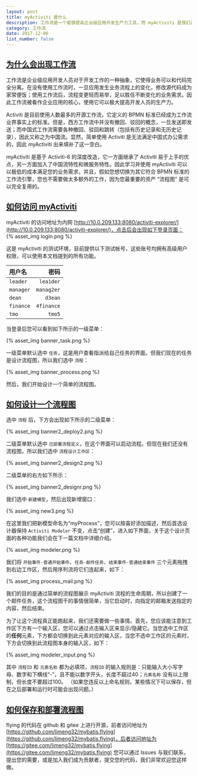 ```yaml
---
layout: post
title: myActiviti 是什么
description: 工作流是一个能够提高企业级应用开发生产力工具，而 myActiviti 是我们对它的扩展。
category: 工作流
date: 2017-12-06
list_number: false
---
```


## [为什么会出现工作流](#为什么会出现工作流)
工作流是企业级应用开发人员对于开发工作的一种抽象，它使得业务可以和代码完全分离。在没有使用工作流时，一旦应用发生业务流程上的变化，修改源代码成为家常便饭；使用工作流后，流程变更轻而易举，足以胜任不断变化的业务需求。因此工作流被看作企业应用的核心，使用它可以极大提高开发人员的生产力。

Activiti 是目前使用人数最多的开源工作流，它定义的 BPMN 标准已经成为工作流业界事实上的标准。但是，西方工作流中并没有撤回、驳回的概念，一旦发送即发送；而中国式工作流需要各种撤回、驳回和跳转（包括有历史记录和无历史记录），因此又称之为中国流。显然，简单使用 Activiti 是无法满足中国式办公需求的，因此 myActiviti 出来填补了这一空白。

myActiviti 是基于 Activiti-6 的深度改造，它一方面继承了 Activiti 易于上手的优点，另一方面加入了中国流特性和微服务特性。因此学习并使用 myActiviti 可以以极低的成本满足您的业务需求，并且，假如您想切换为其它符合 BPMN 标准的工作流引擎，您也不需要做太多额外的工作，因为您最重要的资产 “流程图” 是可以完全复用的。
## [如何访问 myActiviti](#如何访问-myActiviti)
myActiviti 的访问地址为内网 [http://10.0.209.133:8080/activiti-explorer/](http://10.0.209.133:8080/activiti-explorer/)，点击后会出现如下登录页面：
{% asset_img login.png %}

这是 myActiviti 的测试环境，目前提供以下测试帐号，这些账号均拥有高级用户权限，可以使用本文档提到的所有功能。

| 用户名     | 密码   |
|:--------|-------:|
| `leader` | `lea1der` |
| `manager` | `manag2er` |
| `dean` | `d3ean` |
| `finance` | `4finance` |
| `tmo` | `tmo5` |

当登录后您可以看到如下所示的一级菜单：

{% asset_img banner_task.png %}

一级菜单默认选中 `任务`，这是用户查看指派给自己任务的界面。但我们现在的任务是设计流程图，所以我们选中 `流程`：

{% asset_img banner_process.png %}

然后，我们开始设计一个简单的流程图。

## [如何设计一个流程图](#如何设计一个流程图)
选中 `流程` 后，下方会出现如下所示的二级菜单：

{% asset_img banner2_deploy2.png %}

二级菜单默认选中 `已部署流程定义`，在这个界面可以启动流程。但现在我们还没有流程图，所以我们选中 `流程设计工作区`：

{% asset_img banner2_design2.png %}

二级菜单的右方如下所示：

{% asset_img banner2_designr.png %}

我们选中 `新建模型`，然后出现新增窗口：

{% asset_img new3.png %}

在这里我们把新模型命名为“myProcess”，您可以按喜好添加描述，然后首选设计器保持 `Activiti Modeler` 不变，点击“创建”，进入如下界面，关于这个设计页面的各种功能我们会在下一篇文档中详细介绍。

{% asset_img modeler.png %}

我们将 `开始事件-普通开始事件`、`任务-邮件任务`、`结束事件-普通结束事件` 三个元素拖拽到右边工作区，然后用序列流将它们连起来，如下：

{% asset_img process_mail.png %}

我们的目的是通过简单的流程图展示 myActiviti 流程的生命周期，所以创建了一个邮件任务，这个流程图干的事情很简单，当它启动时，向指定的邮箱发送指定的内容，然后结束。

为了让这个流程真正能跑起来，我们还需要做一些事情。首先，您应该能注意到工作区下方有一个输入区，您可以通过点击输入区来显示/隐藏它。当您选中工作区的<b>任何</b>元素，下方都会切换到此元素对应的输入区，当您不选中工作区的元素时，下方会切换到此流程图本身的输入区，如下：

{% asset_img modeler_input.png %}

其中 `流程ID` 和 `元素名称` 都为必填项，`流程ID` 的输入规则是：只能输入大小写字母、数字和下横线“-”，且不能以数字开头，长度不超过40；`元素名称` 没有以上限制，但长度不要超过100。
（如果您违反以上命名规则，某些情况下可以保存，但在之后部署和运行时可能会出现问题。）


## [如何保存和部署流程图](#如何保存和部署流程图)
 
flying 的代码在 github 和 gitee 上进行开源，前者访问地址为 [https://github.com/limeng32/mybatis.flying](https://github.com/limeng32/mybatis.flying)，后者访问地址为[https://gitee.com/limeng32/mybatis.flying](https://gitee.com/limeng32/mybatis.flying) 您可以通过 Issues 与我们联系，提出您的需要，或是加入我们成为贡献者，提交您的代码，我们非常欢迎您这样做。